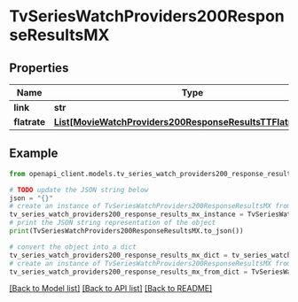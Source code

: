 # TvSeriesWatchProviders200ResponseResultsMX


## Properties

Name | Type | Description | Notes
------------ | ------------- | ------------- | -------------
**link** | **str** |  | [optional] 
**flatrate** | [**List[MovieWatchProviders200ResponseResultsTTFlatrateInner]**](MovieWatchProviders200ResponseResultsTTFlatrateInner.md) |  | [optional] 

## Example

```python
from openapi_client.models.tv_series_watch_providers200_response_results_mx import TvSeriesWatchProviders200ResponseResultsMX

# TODO update the JSON string below
json = "{}"
# create an instance of TvSeriesWatchProviders200ResponseResultsMX from a JSON string
tv_series_watch_providers200_response_results_mx_instance = TvSeriesWatchProviders200ResponseResultsMX.from_json(json)
# print the JSON string representation of the object
print(TvSeriesWatchProviders200ResponseResultsMX.to_json())

# convert the object into a dict
tv_series_watch_providers200_response_results_mx_dict = tv_series_watch_providers200_response_results_mx_instance.to_dict()
# create an instance of TvSeriesWatchProviders200ResponseResultsMX from a dict
tv_series_watch_providers200_response_results_mx_from_dict = TvSeriesWatchProviders200ResponseResultsMX.from_dict(tv_series_watch_providers200_response_results_mx_dict)
```
[[Back to Model list]](../README.md#documentation-for-models) [[Back to API list]](../README.md#documentation-for-api-endpoints) [[Back to README]](../README.md)


